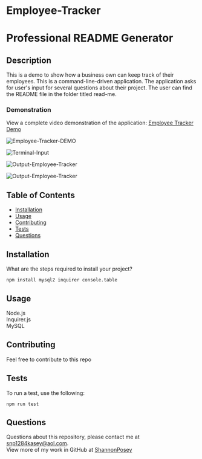 # Employee-Tracker
# Professional README Generator

## Description 
This is a demo to show how a business own can keep track of their employees. This is a command-line-driven application.  The application asks for user's input for several questions about their project.  The user can find the README file in the folder titled read-me.

### Demonstration

View a complete video demonstration of the application: [Employee Tracker Demo]()

![Employee-Tracker-DEMO](/img/)


![Terminal-Input](/img/)


![Output-Employee-Tracker](/img/README.png)


![Output-Employee-Tracker](/img/)

## Table of Contents 

* [Installation](#installation)
* [Usage](#usage)
* [Contributing](#contributing)
* [Tests](#test)
* [Questions](#questions)

## Installation

What are the steps required to install your project?

`
npm install mysql2 inquirer console.table
`

## Usage

Node.js <br/> Inquirer.js <br/> MySQL


## Contributing

Feel free to contribute to this repo

## Tests

To run a test, use the following:

 `
npm run test
`

## Questions

Questions about this repository, please contact me at [snp1284kasey@aol.com](mailto:snp1284kasey@aol.com). <br/> View more of my work in GitHub at [ShannonPosey](https://github.com/ShannonPosey)

